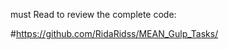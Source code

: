must Read to review the complete code:
                      


#https://github.com/RidaRidss/MEAN_Gulp_Tasks/
